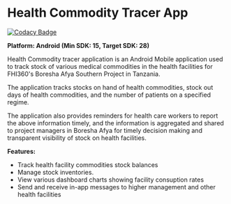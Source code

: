 # Health Commodity Tracer App

[![Codacy Badge](https://api.codacy.com/project/badge/Grade/a5d0952d29ba492b9075cd9f3bf98665)](https://app.codacy.com/manual/Softmed/health-commodities-tracer-client-app?utm_source=github.com&utm_medium=referral&utm_content=SoftmedTanzania/health-commodities-tracer-client-app&utm_campaign=Badge_Grade_Dashboard)

**Platform: Android (Min SDK: 15, Target SDK: 28)**

Health Commodity tracer application is an Android Mobile application used to track stock of various medical commodities in the health facilities for FHI360's Boresha Afya Southern Project in Tanzania.

The application tracks stocks on hand of health commodities, stock out days of health commodities, and the number of patients on a specified regime.

The application also provides reminders for health care workers to report the above information timely, and the information is aggregated and shared to project managers in Boresha Afya for timely decision making and transparent visibility of stock on health facilities.

**Features:**
- Track health facility commodities stock balances
- Manage stock inventories.
- View various dashboard charts showing facility consuption rates
- Send and receive in-app messages to higher management and other health facilities
